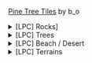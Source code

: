 [Pine Tree Tiles](https://opengameart.org/content/pine-tree-tiles) by b_o

<details>
    <summary>[LPC] Rocks]</summary>

    https://opengameart.org/content/lpc-rocks

    [LPC] Rocks by bluecarrot16, Johann Charlot, Yar, Hyptosis, Evert, Lanea Zimmerman (Sharm), Guillaume Lecollinet, Richard Kettering (Jetrel), Zachariah Husiar (Zabin), Jetrel, Hyptosis, Redshrike, Rayane Félix (RayaneFLX), Michele Bucelli (Buch) <https://opengameart.org/users/buch>

    Based on:

    Shoot'em up graphic kit
    Johann Charlot
    CC-BY-SA 3.0 / GPL 3.0
    https://opengameart.org/content/shootem-up-graphic-kit

    Isometric 64x64 Outside Tileset
    Yar
    CC-BY 3.0
    https://opengameart.org/content/isometric-64x64-outside-tileset

    Lots of Hyptosis' tiles organized!
    Hyptosis
    CC-BY 3.0
    https://opengameart.org/content/lots-of-hyptosis-tiles-organized

    Hyptosis rocks adapted by Evert
    CC-BY 3.0
    https://opengameart.org/comment/86070#comment-86070

    Liberated Pixel Cup (LPC) Base Assets
    Lanea Zimmerman (Sharm)
    CC-BY-SA 3.0 / CC-BY 3.0 / GPL 3.0
    https://opengameart.org/content/liberated-pixel-cup-lpc-base-assets-sprites-map-tiles

    BrowserQuest Sprites and Tiles
    Guillaume Lecollinet
    CC-BY-SA 3.0
    http://opengameart.org/content/browserquest-sprites-and-tiles

    ZRPG Tiles
    Richard Kettering aka (Jetrel),Zachariah Husiar aka (Zabin), Hyptosis, Sharm and Open Pixel Project.
    CC-BY-SA 3.0+
    https://opengameart.org/content/zrpg-tiles

    2d Lost Garden Zelda style tiles resized to 32x32 with additions
    Daniel Cook, Jetrel, Saphy (TMW), Zabin, Bertram
    CC-BY 3.0
    https://opengameart.org/content/2d-lost-garden-zelda-style-tiles-resized-to-32x32-with-additions
    Credit goes to Daniel Cook's 2d Circle Graphic Archive, Jetrel's mockups resized 32x32, Bertram's improvements, Zabin's modification and additions, Saphy (TMW) tall grass and please provide a link back to OGA and this submission.

    32x32 (and 16x16) RPG Tiles--Forest and some Interior Tiles
    Stephen Challener and the Open Surge team (http://opensnc.sourceforge.net)commissioned by Gaurav Munjal
    CC-BY 3.0
    https://opengameart.org/content/32x32-and-16x16-rpg-tiles-forest-and-some-interior-tiles

    16x16 Game Assets
    George Bailey
    CC-BY 4.0
    https://opengameart.org/content/16x16-game-assets

    RPG Terrains
    Rayane Félix (RayaneFLX)
    CC-BY-SA 3.0
    https://opengameart.org/content/rpg-terrains

    Outdoor 32x32 tileset
    Buch <https://opengameart.org/users/buch>
    CC0
    https://opengameart.org/content/outdoor-32x32-tileset

    Cute dungeon LPC edit
    Evert, Buch <https://opengameart.org/users/buch>
    CC-BY 3.0
    https://opengameart.org/content/cute-dungeon-lpc-edit
    https://opengameart.org/content/a-cute-dungeon

</details>

<details>
    <summary>[LPC] Trees</summary>

    https://opengameart.org/content/lpc-trees

    "[LPC] Trees Mega-Pack" by bluecarrot16, Jetrel, Zabin, Hyptosis, Surt, Buch, Johann Charlot, Stephen Challener and the Open Surge team (http://opensnc.sourceforge.net), Gaurav Munjal, Ivan Voirol (Silver IV)
    Guido Bos, Yar, Paulina Riva (PauR), William.Thompsonj, Casper Nilsson, Hyptosis, ansimuz, qubodup, Bart K., Blarumyrran, Lanea Zimmerman (Sharm), Leonard Pabin, Chris Phillips, Barbara Rivera, and Talosaurus.
    CC-BY-SA 3.0


    Lots of trees and plants from OGA (DB32) tilesets pack 1
    Jetrel, Zabin, Hyptosis, Surt
    CC0
    https://opengameart.org/content/lots-of-trees-and-plants-from-oga-db32-tilesets-pack-1

    The Field of the Floating Islands
    Buch <https://opengameart.org/users/buch>
    CC0
    https://opengameart.org/content/the-field-of-the-floating-islands

    Outdoor tiles, again
    Buch <https://opengameart.org/users/buch>
    CC-BY 2.0
    https://opengameart.org/content/outdoor-tiles-again

    Shoot'em up graphic kit
    Johann Charlot
    CC-BY-SA 3.0 / GPL 3.0
    https://opengameart.org/content/shootem-up-graphic-kit

    32x32 (and 16x16) RPG Tiles--Forest and some Interior Tiles
    Stephen Challener and the Open Surge team (http://opensnc.sourceforge.net)commissioned by Gaurav Munjal
    CC-BY 3.0
    https://opengameart.org/content/32x32-and-16x16-rpg-tiles-forest-and-some-interior-tiles

    Orthographic outdoor tiles
    Buch
    CC0
    https://opengameart.org/content/orthographic-outdoor-tiles

    Basic map 32x32 by Silver IV
    Ivan Voirol (Silver IV)
    CC-BY 3.0 / GPL 3.0 / GPL 2.0
    https://opengameart.org/content/basic-map-32x32-by-silver-iv

    old frogatto tile art
    Guido Bos
    CC0
    https://opengameart.org/content/old-frogatto-tile-art

    Generic Platformer Tiles
    surt
    CC0
    http://opengameart.org/content/generic-platformer-tiles

    Isometric 64x64 Outside Tileset
    Yar
    CC-BY 3.0
    https://opengameart.org/content/isometric-64x64-outside-tileset

    Nature tileset
    Paulina Riva (PauR)
    CC-BY 3.0
    https://opengameart.org/content/nature-tileset

    [LPC] Tree Recolors
    William.Thompsonj
    CC-BY-SA 3.0 / GPL 3.0
    https://opengameart.org/content/lpc-tree-recolors

    LPC C.Nilsson
    Casper Nilsson
    CC-BY-SA 3.0 / GPL 3.0
    https://opengameart.org/content/lpc-cnilsson

    Lots of Hyptosis' tiles organized!
    Hyptosis
    CC-BY 3.0
    https://opengameart.org/content/lots-of-hyptosis-tiles-organized

    Trees & Bushes
    ansimuz
    CC0
    http://opengameart.org/content/trees-bushes

    OGA Community Tileset: Nature
    qubodup, Bart K., Blarumyrran
    GPL 2.0 / GPL 3.0 / CC-BY-SA 3.0
    https://opengameart.org/content/oga-community-tileset-nature

    Liberated Pixel Cup (LPC) Base Assets
    Lanea Zimmerman (Sharm)
    CC-BY-SA 3.0 / CC-BY 3.0 / GPL 3.0
    https://opengameart.org/content/liberated-pixel-cup-lpc-base-assets-sprites-map-tiles

    Whispers of Avalon: Grassland Tileset
    Leonard Pabin
    CC-BY 3.0 / GPL 3.0 / GPL 2.0
    https://opengameart.org/content/whispers-of-avalon-grassland-tileset

    Team River Fox
    Chris Phillips, Barbara Rivera
    CC-BY-SA 3.0 / GPL 3.0
    https://opengameart.org/content/team-river-fox

    Concept Art for LPC Entry
    Barbara Rivera
    CC-BY-SA 3.0 / GPL 3.0
    https://opengameart.org/content/concept-art-for-lpc-entry

    Old Eastern Themed Building Tiles + Tree
    Talosaurus
    CC0
    https://opengameart.org/content/old-eastern-themed-building-tiles-tree

</details>

<details>
    <summary>[LPC] Beach / Desert</summary>

    https://opengameart.org/content/lpc-beach-desert

    "[LPC] Beach/Desert" by bluecarrot16, Guillaume Lecollinet, Johann Charlot, cynicmusic, Surt, vk, Yar, Buch, Jetrel, Zabin, Hyptosis, and Sharm.
    CC-BY-SA 3.0

    BrowserQuest Sprites and Tiles
    Guillaume Lecollinet
    CC-BY-SA 3.0
    http://opengameart.org/content/browserquest-sprites-and-tiles

    Shoot'em up graphic kit
    Johann Charlot
    CC-BY-SA 3.0 / GPL 3.0
    https://opengameart.org/content/shootem-up-graphic-kit

    Pixelsphere 32x32 Tileset + Grass + Trees
    cynicmusic
    CC0
    http://opengameart.org/content/pixelsphere-32x32-tileset-grass-trees

    trees
    Surt, vk
    CC0
    https://opengameart.org/content/trees-1

    Isometric 64x64 Outside Tileset
    Yar
    CC-BY 3.0
    https://opengameart.org/content/isometric-64x64-outside-tileset

    Tuxemon tileset
    Buch
    CC-BY-SA 3.0
    https://opengameart.org/content/tuxemon-tileset

    Lots of trees and plants from OGA (DB32) tilesets pack 1
    Jetrel, Zabin, Hyptosis, Surt
    CC0
    https://opengameart.org/content/lots-of-trees-and-plants-from-oga-db32-tilesets-pack-1

    Bone Planet
    Hyptosis
    CC0
    https://opengameart.org/content/bone-planet

    Whispers of Avalon: Desert Tileset
    Leonard Pabin, Ali-G
    CC-BY 3.0 / GPL 3.0 / GPL 2.0
    https://opengameart.org/content/whispers-of-avalon-desert-tileset

    [LPC] Arabic Elements
    Lanea Zimmerman (Sharm), William Thompson
    CC-BY 3.0 / GPL 3.0 / GPL 2.0 / OGA-BY 3.0
    https://opengameart.org/content/lpc-arabic-elements

    Lots of free 2d tiles and sprites by Hyptosis
    Hyptosis, Zabin
    CC-BY 3.0
    https://opengameart.org/content/lots-of-free-2d-tiles-and-sprites-by-hyptosis

</details>

<details>
    <summary>[LPC] Terrains</summary>

    https://opengameart.org/content/lpc-terrains

    "[LPC] Terrains" by bluecarrot16, Lanea Zimmerman (Sharm), Daniel Eddeland (Daneeklu), Richard Kettering (Jetrel), Zachariah Husiar (Zabin), Hyptosis, Casper Nilsson, Buko Studios, Nushio, ZaPaper, billknye, William Thompson, caeles, Redshrike, Bertram, and Rayane Félix (RayaneFLX)

    Liberated Pixel Cup (LPC) Base Assets (sprites & map tiles)
    Lanea Zimmerman (Sharm)
    CC-BY 3.0 / CC-BY-SA 3.0 / GPL 3.0
    https://opengameart.org/content/liberated-pixel-cup-lpc-base-assets-sprites-map-tiles

    [LPC] Farming tilesets, magic animations and UI elements
    Daniel Eddeland (Daneeklu)
    CC-BY-SA 3.0 / GPL 3.0
    https://opengameart.org/content/lpc-farming-tilesets-magic-animations-and-ui-elements

    ZRPG Tiles
    Richard Kettering (Jetrel), Zachariah Husiar (Zabin), Hyptosis, Lanea Zimmerman (Sharm), and Open Pixel Project.
    CC-BY-SA 3.0+
    https://opengameart.org/content/zrpg-tiles

    LPC C.Nilsson
    Casper Nilsson
    CC-BY-SA 3.0 / GPL 3.0
    https://opengameart.org/content/lpc-cnilsson

    Frozen Lake [LPC]
    Buko Studios (http://www.buko-studios.com/) Commissioned by PlayCraft: (www.playcraftapp.com)
    CC-BY 3.0
    https://opengameart.org/content/frozen-lake-lpc


    LPC Animated Water and waterfalls
    ZaPaper
    CC-BY-SA 3.0
    https://opengameart.org/content/lpc-animated-water-and-waterfalls

    LPC More Water Transitions
    billknye
    CC-BY-SA 3.0 / GPL 3.0
    https://opengameart.org/content/lpc-more-water-transitions

    [LPC] Sand+Rock Alt Colors
    William.Thompsonj, Daniel Eddeland
    CC-BY-SA 3.0 / GPL 3.0
    https://opengameart.org/content/lpc-sandrock-alt-colors

    [LPC] Colorful Sand + Deep Water!
    Nushio
    CC-BY-SA 3.0 / GPL 3.0
    https://opengameart.org/content/lpc-colorful-sand-deep-water

    LPC terrain extension
    caeles
    CC-BY-SA 3.0 / GPL 3.0
    https://opengameart.org/content/lpc-terrain-extension

    RPG Tiles: Cobble stone paths & town objects
    Zachariah Husiar (Zabin), Daniel Eddeland (Daneeklu), Richard Kettering (Jetrel), Hyptosis, Redshrike, Bertram
    CC-BY-SA 3.0
    https://opengameart.org/content/rpg-tiles-cobble-stone-paths-town-objects

    RPG Terrains
    Rayane Félix (RayaneFLX)
    CC-BY-SA 3.0
    https://opengameart.org/content/rpg-terrains

</details>
